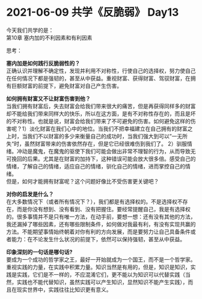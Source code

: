 # 2021-06-09 共学《反脆弱》 Day13
今天我们共学的是：  
第10章 塞内加的不利因素和有利因素

思考：

**塞内加是如何践⾏反脆弱性的？**  
正确认识并理解不确定性，发现并利用不对称性，行使自己的选择权，努力使自己在任何情况下都是强韧的，甚至从中获益。重视财富、获得财富、驾驭财富，在拥有巨额财富的前提下，避免财富对自己产生伤害。

**如何拥有财富⼜不让财富伤害到他？**  
当我们拥有财富后，失去财富会给我们带来很大的痛苦，但是再获得同样多的财富却不能给我们带来同样大的快乐，所以在这方面，是有不对称性存在的，而且是坏的不对称性。也就是说，财富会给我们带来了不可避免的伤害。如何避免这样的伤害呢？1）淡化财富在我们心中的地位。当我们不把幸福建立在自己拥有的财富之上时，当我们不以财富的多少来衡量自己的成功时，当我们强大到可以”一无所失“时，虽然财富带来的伤害依然存在，但是它已经很难伤到我们了。 2）驯服情绪。冲动是魔鬼，在魔鬼的驱使下我们可能会做出非常不理智的行为，从而导致无可挽回的后果。尤其是在财富的加持下，这种错误可能会放大很多倍。感受自己的情绪，了解自己的情绪，适应自己的情绪，驯化自己的情绪，进而掌控自己的情绪。  
但是，如何才能拥有财富呢？这个问题好像比不受伤害更关键吧？

**对你的启发是什么？**  
在大多数情况下（或者所有情况下？），我们都是有选择权的。不是选择权不存在，而是你没有想到、没有看到、没有把握住。要经常提醒自己，我是有选择权的。很多事情并不是只有唯一方法，在动手前，要想一想：还有没有其他的方法，我还漏掉了哪些因素，还有哪些限制条件，如何做对我最有利，有没有实现共赢的方法。不能期望事情始终朝着对你有利的方向发展，而是要努力让自己具备条件或者能力：在不论发生什么状况的前提下，依然可以保持强韧，甚至从中获益。

**印象深刻的⼀句话是哪句话?**  
要成为一个成功的哲学家之王，最好一开始就成为一个国王，而不是一个哲学家。重视实践的力量，在实践中积累力量。知识当然是有用的，但是，知识是知识，实践是实践，它们是不一样的，不应混淆它们，更不能以为知识可以代替实践（当然，实践也不能代替知识，虽然实践可以产生知识，显然知识不能产生实践），而且在现实世界中，实践往往比知识更有意义。

